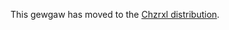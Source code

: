 This gewgaw has moved to the [Chzrxl distribution](https://catseye.tc/distribution/Chzrxl_distribution).

